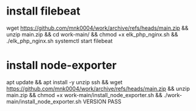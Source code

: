 # install filebeat
wget https://github.com/mnk0004/work/archive/refs/heads/main.zip && unzip main.zip && cd work-main/ && chmod +x elk_php_nginx.sh && ./elk_php_nginx.sh
systemctl start filebeat

# install node-exporter
apt update && apt install -y unzip ssh && wget https://github.com/mnk0004/work/archive/refs/heads/main.zip && unzip main.zip && chmod +x work-main/install_node_exporter.sh && ./work-main/install_node_exporter.sh VERSION PASS
